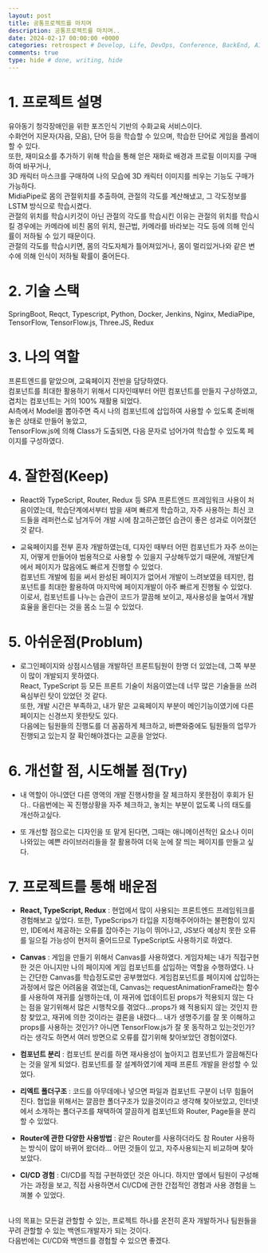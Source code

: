 ```yaml
---
layout: post
title: 공통프로젝트를 마치며
description: 공통프로젝트를 마치며..
date: 2024-02-17 00:00:00 +0000
categories: retrospect # Develop, Life, DevOps, Conference, BackEnd, AI, Etc, retrospect
comments: true
type: hide # done, writing, hide
---
```


# 1. 프로젝트 설명

유아동기 청각장애인을 위한 포즈인식 기반의 수화교육 서비스이다.  
수화언어 지문자(자음, 모음), 단어 등을 학습할 수 있으며, 학습한 단어로 게임을 플레이할 수 있다.  
또한, 재미요소를 추가하기 위해 학습을 통해 얻은 재화로 배경과 프로필 이미지를 구매하여 바꾸거나,  
3D 캐릭터 마스크를 구매하여 나의 모습에 3D 캐릭터 이미지를 씌우는 기능도 구매가 가능하다.  
MidiaPipe로 몸의 관절위치를 추출하여, 관절의 각도를 계산해냈고, 그 각도정보를 LSTM 방식으로 학습시켰다.  
관절의 위치를 학습시키것이 아닌 관절의 각도를 학습시킨 이유는 관절의 위치를 학습시킬 경우에는 카메라에 비친 몸의 위치, 원근법, 카메라를 바라보는 각도 등에 의해 인식률이 저하될 수 있기 때문이다.  
관절의 각도를 학습시키면, 몸의 각도자체가 틀어져있거나, 몸이 멀리있거나와 같은 변수에 의해 인식이 저하될 확률이 줄어든다.

# 2. 기술 스택

SpringBoot, Reqct, Typescript, Python, Docker, Jenkins, Nginx, MediaPipe, TensorFlow, TensorFlow.js, Three.JS, Redux

# 3. 나의 역할

프론트엔드를 맡았으며, 교육페이지 전반을 담당하였다.  
컴포넌트를 최대한 활용하기 위해서 디자인때부터 어떤 컴포넌트를 만들지 구상하였고, 겹치는 컴포넌트는 거의 100% 재활용 되었다.  
AI측에서 Model을 뽑아주면 즉시 나의 컴포넌트에 삽입하여 사용할 수 있도록 준비해놓은 상태로 만들어 놓았고,  
TensorFlow.js에 의해 Class가 도출되면, 다음 문자로 넘어가여 학습할 수 있도록 페이지를 구성하였다.

# 4. 잘한점(Keep)

- React와 TypeScript, Router, Redux 등 SPA 프론트엔드 프레임워크 사용이 처음이였는데, 학습단계에서부터 밤을 새며 빠르게 학습하고, 자주 사용하는 최신 코드들을 레퍼런스로 남겨두어 개발 시에 참고하곤했던 습관이 좋은 성과로 이어졌던 것 같다.

- 교육페이지를 전부 혼자 개발하였는데, 디자인 때부터 어떤 컴포넌트가 자주 쓰이는지, 어떻게 만들어야 범용적으로 사용할 수 있을지 구상해두었기 때문에, 개발단계에서 페이지가 많음에도 빠르게 진행할 수 있었다.  
  컴포넌트 개발에 힘을 써서 완성된 페이지가 없어서 개발이 느려보였을 테지만, 컴포넌트를 최대한 활용하여 마지막에 페이지개발이 아주 빠르게 진행될 수 있었다.  
  이로서, 컴포넌트를 나누는 습관이 코드가 깔끔해 보이고, 재사용성을 높여서 개발효율을 올린다는 것을 몸소 느낄 수 있었다.

# 5. 아쉬운점(Problum)

- 로그인페이지와 상점시스템을 개발하던 프론트팀원이 한명 더 있었는데, 그쪽 부분이 많이 개발되지 못하였다.  
  React, TypeScript 등 모든 프론트 기술이 처음이였는데 너무 많은 기술들을 쓰려 욕심부린 탓이 있었던 것 같다.  
  또한, 개발 시간은 부족하고, 내가 맡은 교육페이지 부분이 메인기능이였기에 다른 페이지는 신경쓰지 못한탓도 있다.  
  다음에는 팀원들의 진행도를 더 꼼꼼하게 체크하고, 바쁜와중에도 팀원들의 업무가 진행되고 있는지 잘 확인해야겠다는 교훈을 얻었다.

# 6. 개선할 점, 시도해볼 점(Try)

- 내 역할이 아니였던 다른 영역의 개발 진행사항을 잘 체크하지 못한점이 후회가 된다..
  다음번에는 꼭 진행상황을 자주 체크하고, 놓치는 부분이 없도록 나의 태도를 개선하고싶다.

- 또 개선할 점으로는 디자인을 또 맡게 된다면, 그때는 애니메이션적인 요소나 이미 나와있는 예쁜 라이브러리들을 잘 활용하여 더욱 눈에 잘 띄는 페이지를 만들고 싶다.

# 7. 프로젝트를 통해 배운점

- **React, TypeScript, Redux** : 현업에서 많이 사용되는 프론트엔드 프레임워크를 경험해보고 싶었다. 또한, TypeScrips가 타입을 지정해주어야하는 불편함이 있지만, IDE에서 제공하는 오류를 잡아주는 기능이 뛰어나고, JS보다 예상치 못한 오류를 일으킬 가능성이 현저히 줄어드므로 TypeScript도 사용하기로 하였다.

- **Canvas** : 게임을 만들기 위해서 Canvas를 사용하였다. 게임자체는 내가 직접구현한 것은 아니지만 나의 페이지에 게임 컴포넌트를 삽입하는 역할을 수행하였다. 나는 간단한 Canvas를 학습정도로만 공부했었다. 게임컴포넌트를 페이지에 삽입하는 과정에서 많은 어려움을 겪었는데, Canvas는 requestAnimationFrame라는 함수를 사용하여 재귀를 실행하는데, 이 재귀에 업데이트된 props가 적용되지 않는 다는 점을 알기위해서 많은 시행착오를 겪었다...props가 왜 적용되지 않는 것인지 한참 찾았고, 재귀에 의한 것이라는 결론을 내렸다...
  내가 생명주기를 잘 못 이해하고 props를 사용하는 것인가? 아니면 TensorFlow.js가 잘 못 동작하고 있는것인가? 라는 생각도 하면서 여러 방면으로 오류를 잡기위해 찾아보았던 경험이였다.
- **컴포넌트 분리** : 컴포넌트 분리를 하면 재사용성이 높아지고 컴포넌트가 깔끔해진다는 것을 알게 되었다. 컴포넌트를 잘 설계하였기에 제때 프론트 개발을 완성할 수 있었다.
- **리엑트 폴더구조** : 코드를 아무데에나 넣으면 파일과 컴포넌트 구분이 너무 힘들어진다. 협업을 위해서는 깔끔한 폴더구조가 있을것이라고 생각해 찾아보았고, 인터넷에서 소개하는 폴더구조를 채택하여 깔끔하게 컴포넌트와 Router, Page들을 분리할 수 있었다.
- **Router에 관한 다양한 사용방법** : 같은 Router를 사용하더라도 참 Router 사용하는 방식이 많이 바뀌어 왔더라... 어떤 것들이 있고, 자주사용되는지 비교하며 찾아보았다.
- **CI/CD 경험** : CI/CD를 직접 구현하였던 것은 아니다. 하지만 옆에서 팀원이 구성해 가는 과정을 보고, 직접 사용하면서 CI/CD에 관한 간접적인 경험과 사용 경험을 느껴볼 수 있었다.
  <br><br>

나의 목표는 모든걸 관할할 수 있는, 프로젝트 하나를 온전히 혼자 개발하거나 팀원들을 꾸려 관할할 수 있는 백엔드개발자가 되는 것이다.  
다음번에는 CI/CD와 백엔드를 경험할 수 있으면 좋겠다.
